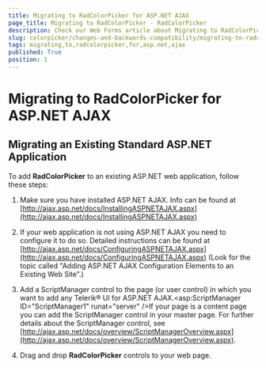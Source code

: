 ```yaml
---
title: Migrating to RadColorPicker for ASP.NET AJAX
page_title: Migrating to RadColorPicker - RadColorPicker
description: Check our Web Forms article about Migrating to RadColorPicker for ASP.NET AJAX.
slug: colorpicker/changes-and-backwards-compatibility/migrating-to-radcolorpicker-for-asp.net-ajax
tags: migrating,to,radcolorpicker,for,asp.net,ajax
published: True
position: 1
---
```


# Migrating to RadColorPicker for ASP.NET AJAX



## Migrating an Existing Standard ASP.NET Application

To add **RadColorPicker** to an existing ASP.NET web application, follow these steps:

1. Make sure you have installed ASP.NET AJAX. Info can be found at [http://ajax.asp.net/docs/InstallingASPNETAJAX.aspx](http://ajax.asp.net/docs/InstallingASPNETAJAX.aspx)

1. If your web application is not using ASP.NET AJAX you need to configure it to do so. Detailed instructions can be found at [http://ajax.asp.net/docs/ConfiguringASPNETAJAX.aspx](http://ajax.asp.net/docs/ConfiguringASPNETAJAX.aspx) (Look for the topic called "Adding ASP.NET AJAX Configuration Elements to an Existing Web Site".)

1. Add a ScriptManager control to the page (or user control) in which you want to add any Telerik® UI for ASP.NET AJAX.<asp:ScriptManager ID="ScriptManager1" runat="server" />If your page is a content page you can add the ScriptManager control in your master page. For further details about the ScriptManager control, see [http://ajax.asp.net/docs/overview/ScriptManagerOverview.aspx](http://ajax.asp.net/docs/overview/ScriptManagerOverview.aspx).

1. Drag and drop **RadColorPicker** controls to your web page.

